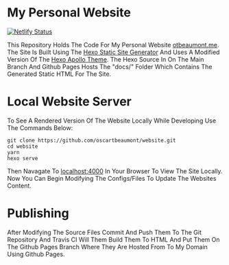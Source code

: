 # My Personal Website
[![Netlify Status](https://api.netlify.com/api/v1/badges/a3c6a3ce-fa33-4b02-8443-05ab8dd5278b/deploy-status)](https://app.netlify.com/sites/otbeaumontme/deploys)

This Repository Holds The Code For My Personal Website [otbeaumont.me](https://otbeaumont.me). The Site Is Built Using The [Hexo Static Site Generator](https://hexo.io) And Uses A Modified Version Of The [Hexo Apollo Theme](https://github.com/pinggod/hexo-theme-apollo). The Hexo Source In On The Main Branch And Github Pages Hosts The "docs/" Folder Which Contains The Generated Static HTML For The Site.

# Local Website Server
To See A Rendered Version Of The Website Locally While Developing Use The Commands Below:
```
git clone https://github.com/oscartbeaumont/website.git
cd website
yarn
hexo serve
```
Then Navagate To [localhost:4000](http://localhost:4000) In Your Browser To View The Site Locally. Now You Can Begin Modifying The Configs/Files To Update The Websites Content.

# Publishing
After Modifying The Source Files Commit And Push Them To The Git Repository And Travis CI Will Them Build Them To HTML And Put Them On The Github Pages Branch Where They Are Hosted From To My Domain Using Github Pages.
